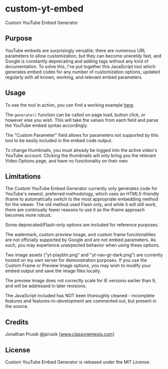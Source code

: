 custom-yt-embed
===============
Custom YouTube Embed Generator

Purpose
-------
YouTube embeds are surprisingly versatile; there are numerous URL parameters to allow customization, but they can become unwieldy fast, and Google is constantly deprecating and adding tags without any kind of documentation. To solve this, I've put together this JavaScript tool which generates embed codes for any number of customization options, updated regularly with all known, working, and relevant embed parameters.

Usage
-----
To see the tool in action, you can find a working example [here](http://jprusik.github.com/custom-yt-embed/index.html).

The `generate()` function can be called on page load, button click, or however else you wish. This will take the values from each field and parse the YouTube embed syntax accordingly.

The "Custom Parameter" field allows for parameters not supported by this tool to be easily included in the embed code output.

To change thumbnails, you must already be logged into the active video's YouTube account. Clicking the thumbnails will only bring you the relevant Video Options page, and have no functionality on their own.

Limitations
-----------
The Custom YouTube Embed Generator currently only generates code for YouTube's newest, preferred methodology, which uses an HTML5-friendly iframe to automatically switch to the most appropriate embedding method for the viewer. The old method used Flash only, and while it will still work, there are continually fewer reasons to use it as the iframe approach becomes more robust.

Some deprecated/Flash-only options are included for reference purposes.

The watermark, custom preview image, and custom frame functionalities are not officially supported by Google and are not embed parameters. As such, you may experience unexpected behavior when using these options.

Two image assets ("yt-playbtn.png" and "yt-nav-gr-dark.png") are currently hosted on my own server for demonstration purposes. If you use the Custom Frame or Preview Image options, you may wish to modify your embed output and save the image files locally.

The preview image does not correctly scale for IE versions earlier than 9, and will be addressed in later revisions.

The JavaScript included has NOT been thoroughly cleaned - incomplete features and features-in-development are commented out, but present in the source.

Credits
-------
Jonathan Prusik @jprusik [www.classynemesis.com]

License
-------
Custom YouTube Embed Generator is released under the MIT License.
